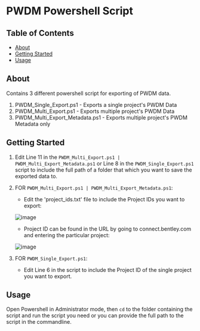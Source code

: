 # PWDM Powershell Script

## Table of Contents

- [About](#about)
- [Getting Started](#getting_started)
- [Usage](#usage)

## About <a name = "about"></a>

Contains 3 different powershell script for exporting of PWDM data.

1) PWDM_Single_Export.ps1 - Exports a single project's PWDM Data
2) PWDM_Multi_Export.ps1 - Exports multiple project's PWDM Data
3) PWDM_Multi_Export_Metadata.ps1 - Exports multiple project's PWDM Metadata only

## Getting Started <a name = "getting_started"></a>

1) Edit Line 11 in the `PWDM_Multi_Export.ps1 | PWDM_Multi_Export_Metadata.ps1` or Line 8 in the `PWDM_Single_Export.ps1` script to include the full path of a folder that which you want to save the exported data to.

2) FOR `PWDM_Multi_Export.ps1 | PWDM_Multi_Export_Metadata.ps1`:
   - Edit the 'project_ids.txt' file to include the Project IDs you want to export:
   
   ![image](https://github.com/digitalbuiltenvironment/O1-Data-Migration-Scripts/assets/21101460/569d3a5a-0317-47df-8c87-565dd19e5dbb)

   - Project ID can be found in the URL by going to connect.bentley.com and entering the particular project:
   
   ![image](https://github.com/digitalbuiltenvironment/O1-Data-Migration-Scripts/assets/21101460/3b2437cc-67df-48ef-9bea-29e17e0897ba)

  
4) FOR `PWDM_Single_Export.ps1`:
   - Edit Line 6 in the script to include the Project ID of the single project you want to export.

## Usage <a name = "usage"></a>

Open Powershell in Administrator mode, then `cd` to the folder containing the script and run the script you need or you can provide the full path to the script in the commandline.
